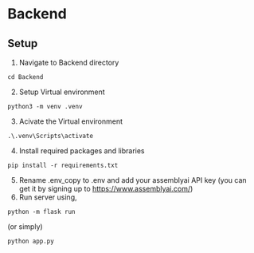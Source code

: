 # Backend

## Setup

1. Navigate to Backend directory
```
cd Backend
```
2. Setup Virtual environment
```
python3 -m venv .venv
```
3. Acivate the Virtual environment
```
.\.venv\Scripts\activate
```
4. Install required packages and libraries
```
pip install -r requirements.txt
```
5. Rename .env_copy to .env and add your assemblyai API key (you can get it by signing up to https://www.assemblyai.com/)
6. Run server using,
```
python -m flask run
```
(or simply)
```
python app.py
```